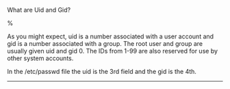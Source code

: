 What are Uid and Gid? 

%

As you might expect, uid is a number associated with a user account and gid is a number associated with a group. The root user and group are usually given uid and gid 0. The IDs from 1-99 are also reserved for use by other system accounts.

In the /etc/passwd file the uid is the 3rd field and the gid is the 4th.

---
